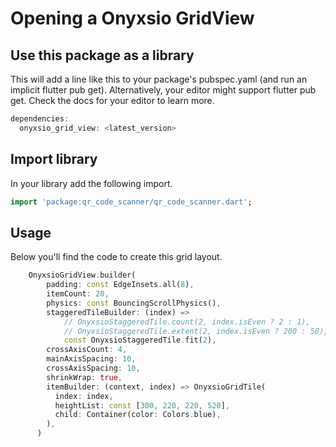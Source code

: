 # Opening a Onyxsio GridView

## Use this package as a library

This will add a line like this to your package's pubspec.yaml (and run an implicit flutter pub get). Alternatively, your editor might support flutter pub get. Check the docs for your editor to learn more.

```dart
dependencies:
  onyxsio_grid_view: <latest_version>
```

## Import library

In your library add the following import.

```dart
import 'package:qr_code_scanner/qr_code_scanner.dart';
```

## Usage

Below you'll find the code to create this grid layout.

```dart
    OnyxsioGridView.builder(
        padding: const EdgeInsets.all(8),
        itemCount: 20,
        physics: const BouncingScrollPhysics(),
        staggeredTileBuilder: (index) =>
            // OnyxsioStaggeredTile.count(2, index.isEven ? 2 : 1),
            // OnyxsioStaggeredTile.extent(2, index.isEven ? 200 : 50),
            const OnyxsioStaggeredTile.fit(2),
        crossAxisCount: 4,
        mainAxisSpacing: 10,
        crossAxisSpacing: 10,
        shrinkWrap: true,
        itemBuilder: (context, index) => OnyxsioGridTile(
          index: index,
          heightList: const [300, 220, 220, 520],
          child: Container(color: Colors.blue),
        ),
      )

```

<!-- ## Solving exceptions

If you get exception when opening a database:

- check the [troubleshooting](troubleshooting.md) section
- Make sure the directory where you create the database exists
- Make sure the database path points to an existing database (or nothing) and
  not to a file which is not a sqlite database
- Handle any expected exception in the open callbacks (onCreate/onUpgrade/onConfigure/onOpen) -->
